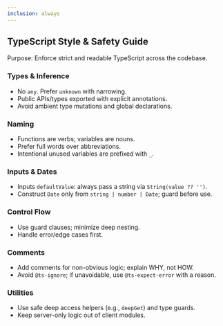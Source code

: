 ```yaml
---
inclusion: always
---
```

## TypeScript Style & Safety Guide

Purpose: Enforce strict and readable TypeScript across the codebase.

### Types & Inference
- No `any`. Prefer `unknown` with narrowing.
- Public APIs/types exported with explicit annotations.
- Avoid ambient type mutations and global declarations.

### Naming
- Functions are verbs; variables are nouns.
- Prefer full words over abbreviations.
- Intentional unused variables are prefixed with `_`.

### Inputs & Dates
- Inputs `defaultValue`: always pass a string via `String(value ?? '')`.
- Construct `Date` only from `string | number | Date`; guard before use.

### Control Flow
- Use guard clauses; minimize deep nesting.
- Handle error/edge cases first.

### Comments
- Add comments for non-obvious logic; explain WHY, not HOW.
- Avoid `@ts-ignore`; if unavoidable, use `@ts-expect-error` with a reason.

### Utilities
- Use safe deep access helpers (e.g., `deepGet`) and type guards.
- Keep server-only logic out of client modules.


